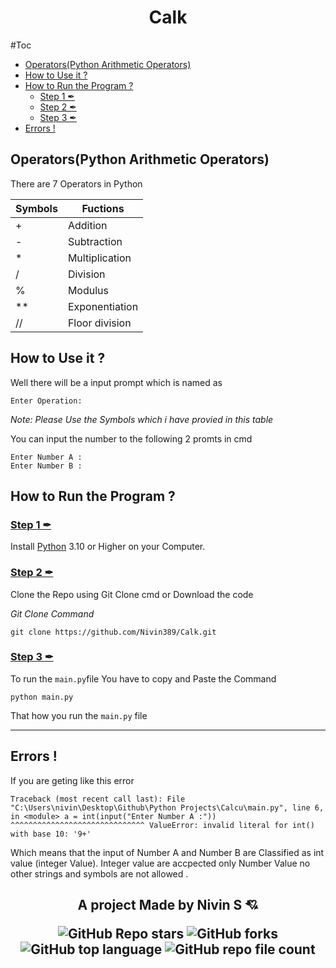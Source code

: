 <h1 align = center> Calk
</h1>


#Toc 
- [Operators(Python Arithmetic Operators)](#operatorspython-arithmetic-operators)
- [How to Use it ?](#how-to-use-it-)
- [How to Run the Program ?](#how-to-run-the-program-)
  - [ Step 1 ✒ ](#-step-1--)
  - [ Step 2 ✒](#-step-2-)
  - [ Step 3 ✒](#-step-3-)
- [Errors !](#errors-)




## Operators(Python Arithmetic Operators)

There are 7 Operators in Python 

|Symbols|Fuctions|
|-------|--------|
|    +  |  Addition|
|    -  |  Subtraction|
|    *  |  Multiplication|
|    /  |  Division|
|    %  |  Modulus|
|    ** |  Exponentiation|
|    // |  Floor division|



## How to Use it ?

Well there will be a input prompt which is named as 
```
Enter Operation:

```
*Note: Please Use the Symbols which i have provied in this table* 


You can input the number to the following 2 promts in cmd

```
Enter Number A :
Enter Number B :

```

## How to Run the Program ?

### <ins> Step 1 ✒ </ins>
Install [Python](https://www.python.org/downloads/) 3.10 or Higher on your Computer.

### <ins> Step 2 ✒</ins>
Clone the Repo using Git Clone cmd or Download the code 

*Git Clone Command*
```
git clone https://github.com/Nivin389/Calk.git

```

### <ins> Step 3 ✒</ins>

To run the `main.py`file You have to copy and Paste the Command 
```
python main.py

```

That how you run the `main.py` file 


---



## Errors ! 

If you are geting like this error 
<br>

`
Traceback (most recent call last):
  File "C:\Users\nivin\Desktop\Github\Python Projects\Calcu\main.py", line 6, in <module>
    a = int(input("Enter Number A :"))
        ^^^^^^^^^^^^^^^^^^^^^^^^^^^^^^
ValueError: invalid literal for int() with base 10: '9+'
`

Which means that the input of Number A and Number B are Classified as int value (integer Value). Integer value are accpected only Number Value no other strings and symbols are not allowed .


<h2 align = center >

A project Made by Nivin S 💘

![GitHub Repo stars](https://img.shields.io/github/stars/Nivin389/Calk?style=social)
![GitHub forks](https://img.shields.io/github/forks/Nivin389/Calk?style=social)
![GitHub top language](https://img.shields.io/github/languages/top/Nivin389/Calk?style=social)
![GitHub repo file count](https://img.shields.io/github/directory-file-count/Nivin389/Calk?style=social)

</h2>
